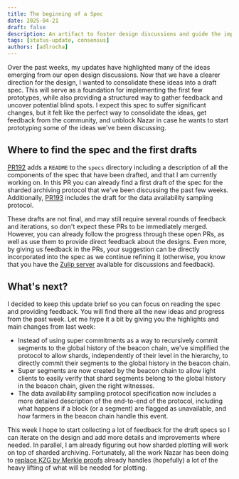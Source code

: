 ```yaml
---
title: The beginning of a Spec
date: 2025-04-21
draft: false
description: An artifact to foster design discussions and guide the implementation of prototypes.
tags: [status-update, consensus]
authors: [adlrocha]
---
```


Over the past weeks, my updates have highlighted many of the ideas emerging from our open design
discussions. Now that we have a clearer direction for the design, I wanted to consolidate these
ideas into a draft spec. This will serve as a foundation for implementing the first few prototypes,
while also providing a structured way to gather feedback and uncover potential blind spots. I expect
this spec to suffer significant changes, but it felt like the perfect way to consolidate the ideas,
get feedback from the community, and unblock Nazar in case he wants to start prototyping some of the
ideas we've been discussing.

<!--more-->

## Where to find the spec and the first drafts

[PR192](https://github.com/nazar-pc/abundance/pull/192) adds a `README` to the `specs` directory
including a description of all the components of the spec that have been drafted, and that I am
currently working on. In this PR you can already find a first draft of the spec for the sharded
archiving protocol that we've been discussing the past few weeks. Additionally,
[PR193](https://github.com/nazar-pc/abundance/pull/193) includes the draft for the data availability
sampling protocol.

These drafts are not final, and may still require several rounds of feedback and iterations, so
don't expect these PRs to be immediately merged. However, you can already follow the progress
through these open PRs, as well as use them to provide direct feedback about the designs. Even more,
by giving us feedback in the PRs, your suggestion can be directly incorporated into the spec as we
continue refining it (otherwise, you know that you have the
[Zulip server](https://abundance.zulipchat.com/) available for discussions and feedback).

## What's next?

I decided to keep this update brief so you can focus on reading the spec and providing feedback. You
will find there all the new ideas and progress from the past week. Let me hype it a bit by giving
you the highlights and main changes from last week:

- Instead of using super commitments as a way to recursively commit segments to the global history
  of the beacon chain, we've simplified the protocol to allow shards, independently of their level
  in the hierarchy, to directly commit their segments to the global history in the beacon chain.
- Super segments are now created by the beacon chain to allow light clients to easily verify that
  shard segments belong to the global history in the beacon chain, given the right witnesses.
- The data availability sampling protocol specification now includes a more detailed description of
  the end-to-end of the protocol, including what happens if a block (or a segment) are flagged as
  unavailable, and how farmers in the beacon chain handle this event.

This week I hope to start collecting a lot of feedback for the draft specs so I can iterate on the
design and add more details and improvements where needed. In parallel, I am already figuring out
how sharded plotting will work on top of sharded archiving. Fortunately, all the work Nazar has been
doing to
[replace KZG by Merkle proofs](https://abundance.build/blog/2025-04-20-very-fast-archiving/) already
handles (hopefully) a lot of the heavy lifting of what will be needed for plotting.
